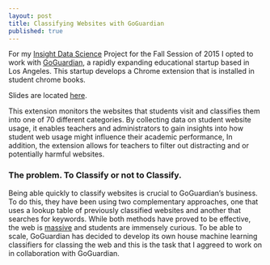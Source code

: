 ```yaml
---
layout: post
title: Classifying Websites with GoGuardian
published: true
---
```



For my [Insight Data Science](http://insightdatascience.com) Project for the Fall Session of 2015 I opted to work with [GoGuardian](https://www.goguardian.com), a rapidly expanding educational startup based in Los Angeles. This startup develops a Chrome extension that is installed in student chrome books. 

Slides are located [here](https://speakerdeck.com/christopherrivera/insight-project). 
 
This extension monitors the websites that students visit and classifies them into one of 70 different categories. By collecting data on student website usage, it enables teachers and administrators to gain insights into how student web usage might influence their academic performance, In addition, the extension allows for teachers to filter out distracting and or potentially harmful websites.  
 
### The problem. To Classify or not to Classify. 
Being able quickly to classify websites is crucial to GoGuardian’s business. To do this, they have been using two complementary approaches, one that uses a lookup table of previously classified websites and another that searches for keywords. While both methods have proved to be effective, the web is [massive](http://www.internetlivestats.com/total-number-of-websites/) and students are immensely curious. To be able to scale, GoGuardian has decided to develop its own house machine learning classifiers for classing the web and this is the task that I aggreed to work on in collaboration with GoGuardian.  
